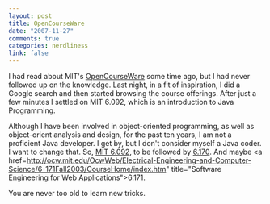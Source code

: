 ```yaml
--- 
layout: post
title: OpenCourseWare
date: "2007-11-27"
comments: true
categories: nerdliness
link: false
---
```

I had read about MIT's <a href="http://ocw.mit.edu/OcwWeb/web/home/home/index.htm" title="OpenCourseWare">OpenCourseWare</a> some time ago, but I had never followed up on the knowledge.  Last night, in a fit of inspiration, I did a Google search and then started browsing the course offerings.  After just a few minutes I settled on MIT 6.092, which is an introduction to Java Programming.

Although I have been involved in object-oriented programming, as well as object-orient analysis and design, for the past ten years, I am not a proficient Java developer.  I get by, but I don't consider myself a Java coder.  I want to change that.  So, <a href="http://ocw.mit.edu/OcwWeb/Electrical-Engineering-and-Computer-Science/6-092January--IAP--2006/CourseHome/index.htm" title="Java Preparation for 6.170">MIT 6.092</a>, to be followed by <a href="http://ocw.mit.edu/OcwWeb/Electrical-Engineering-and-Computer-Science/6-170Fall-2005/CourseHome/index.htm" title="Laboratory in Software Engineering">6.170</a>.  And maybe <a href=http://ocw.mit.edu/OcwWeb/Electrical-Engineering-and-Computer-Science/6-171Fall2003/CourseHome/index.htm" title="Software Engineering for Web Applications">6.171</a>.

You are never too old to learn new tricks.

